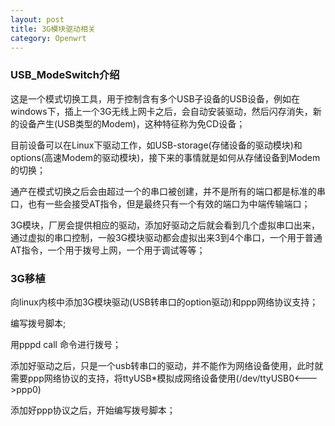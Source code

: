 ```yaml
---
layout: post
title: 3G模块驱动相关
category: Openwrt
---
```


### USB_ModeSwitch介绍

这是一个模式切换工具，用于控制含有多个USB子设备的USB设备，例如在windows下，插上一个3G无线上网卡之后，会自动安装驱动，然后闪存消失，新的设备产生(USB类型的Modem)，这种特征称为免CD设备；

目前设备可以在Linux下驱动工作，如USB-storage(存储设备的驱动模块)和options(高速Modem的驱动模块)，接下来的事情就是如何从存储设备到Modem的切换；

通产在模式切换之后会由超过一个的串口被创建，并不是所有的端口都是标准的串口，也有一些会接受AT指令，但是最终只有一个有效的端口为中端传输端口；

3G模块，厂房会提供相应的驱动，添加好驱动之后就会看到几个虚拟串口出来，通过虚拟的串口控制，一般3G模块驱动都会虚拟出来3到4个串口，一个用于普通AT指令，一个用于拨号上网，一个用于调试等等；

### 3G移植

向linux内核中添加3G模块驱动(USB转串口的option驱动)和ppp网络协议支持；

编写拨号脚本;

用pppd call 命令进行拨号；

添加好驱动之后，只是一个usb转串口的驱动，并不能作为网络设备使用，此时就需要ppp网络协议的支持，将ttyUSB*模拟成网络设备使用(/dev/ttyUSB0<--->ppp0)

添加好ppp协议之后，开始编写拨号脚本；


